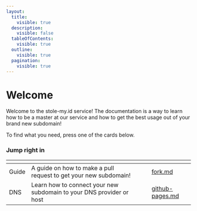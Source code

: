 ```yaml
---
layout:
  title:
    visible: true
  description:
    visible: false
  tableOfContents:
    visible: true
  outline:
    visible: true
  pagination:
    visible: true
---
```

# Welcome

Welcome to the stole-my.id service! The documentation is a way to learn how to be a master at our service and how to get the best usage out of your brand new subdomain!

To find what you need, press one of the cards below.

### Jump right in

<table data-card-size="large" data-view="cards"><thead><tr><th></th><th></th><th data-hidden data-card-cover data-type="files"></th><th data-hidden></th><th data-hidden data-card-target data-type="content-ref"></th></tr></thead><tbody><tr><td>Guide</td><td>A guide on how to make a pull request to get your new subdomain!</td><td></td><td></td><td><a href="guide/fork.md">fork.md</a></td></tr><tr><td>DNS</td><td>Learn how to connect your new subdomain to your DNS provider or host</td><td></td><td></td><td><a href="dns/github-pages.md">github-pages.md</a></td></tr></tbody></table>
